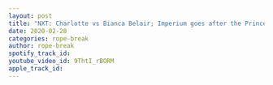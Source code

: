 ```yaml
---
layout: post
title: "NXT: Charlotte vs Bianca Belair; Imperium goes after the Prince Balor. Full Show Results 2/26/2020"
date: 2020-02-28
categories: rope-break
author: rope-break
spotify_track_id: 
youtube_video_id: 9ThtI_rBORM
apple_track_id: 
---
```

